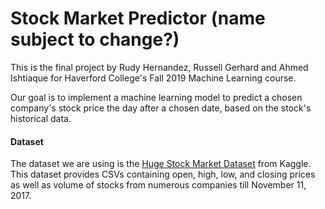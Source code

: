 # Stock Market Predictor (name subject to change?)

This is the final project by Rudy Hernandez, Russell Gerhard and Ahmed Ishtiaque for Haverford College's Fall 2019 Machine Learning course.

Our goal is to implement a machine learning model to predict a chosen company's stock price the day after a chosen date, based on the stock's historical data.


#### Dataset
The dataset we are using is the [Huge Stock Market Dataset](https://www.kaggle.com/borismarjanovic/price-volume-data-for-all-us-stocks-etfs) from Kaggle. This dataset provides CSVs containing open, high, low, and closing prices as well as volume of stocks from numerous companies till November 11, 2017.
